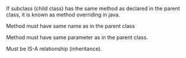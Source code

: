 If subclass (child class) has the same method as declared in the parent class, it is known as method overriding in java.

Method must have same name as in the parent class

Method must have same parameter as in the parent class.

Must be IS-A relationship (inheritance).
